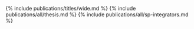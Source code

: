 {% include publications/titles/wide.md %}
{% include publications/all/thesis.md %}
{% include publications/all/sp-integrators.md %}